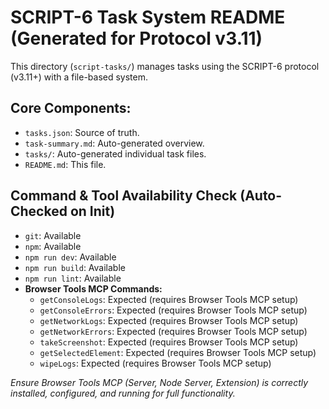# SCRIPT-6 Task System README (Generated for Protocol v3.11)

This directory (`script-tasks/`) manages tasks using the SCRIPT-6 protocol (v3.11+) with a file-based system.

## Core Components:
- `tasks.json`: Source of truth.
- `task-summary.md`: Auto-generated overview.
- `tasks/`: Auto-generated individual task files.
- `README.md`: This file.

## Command & Tool Availability Check (Auto-Checked on Init)
* `git`: Available
* `npm`: Available
* `npm run dev`: Available
* `npm run build`: Available
* `npm run lint`: Available
* **Browser Tools MCP Commands:**
    * `getConsoleLogs`: Expected (requires Browser Tools MCP setup)
    * `getConsoleErrors`: Expected (requires Browser Tools MCP setup)
    * `getNetworkLogs`: Expected (requires Browser Tools MCP setup)
    * `getNetworkErrors`: Expected (requires Browser Tools MCP setup)
    * `takeScreenshot`: Expected (requires Browser Tools MCP setup)
    * `getSelectedElement`: Expected (requires Browser Tools MCP setup)
    * `wipeLogs`: Expected (requires Browser Tools MCP setup)
    
*Ensure Browser Tools MCP (Server, Node Server, Extension) is correctly installed, configured, and running for full functionality.* 
